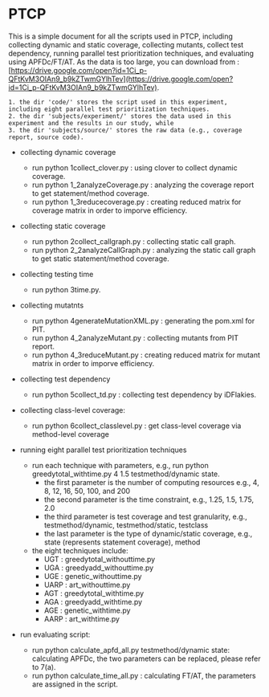 # PTCP
This is a simple document for all the scripts used in PTCP, including collecting dynamic and static coverage, collecting mutants, collect test dependency, running parallel test prioritization techniques, and evaluating using APFDc/FT/AT. As the data is too large, you can download from : [https://drive.google.com/open?id=1Ci_p-QFtKvM3OIAn9_b9kZTwmGYlhTev](https://drive.google.com/open?id=1Ci_p-QFtKvM3OIAn9_b9kZTwmGYlhTev).

    1. the dir 'code/' stores the script used in this experiment, including eight parallel test prioritization techniques.
    2. the dir 'subjects/experiment/' stores the data used in this experiment and the results in our study, while
    3. the dir 'subjects/source/' stores the raw data (e.g., coverage report, source code).

* collecting dynamic coverage
    * run python 1collect_clover.py : using clover to collect dynamic coverage.
    * run python 1_2analyzeCoverage.py : analyzing the coverage report to get statement/method coverage.
    * run python 1_3reducecoverage.py : creating reduced matrix for coverage matrix in order to imporve efficiency.

* collecting static coverage
    * run python 2collect_callgraph.py : collecting static call graph.
    * run python 2_2analyzeCallGraph.py : analyzing the static call graph to get static statement/method coverage.

* collecting testing time
    * run python 3time.py.

* collecting mutatnts
    * run python 4generateMutationXML.py :  generating the pom.xml for PIT.
    * run python 4_2analyzeMutant.py : collecting mutants from PIT report.
    * run python 4_3reduceMutant.py : creating reduced matrix for mutant matrix in order to imporve efficiency.

* collecting test dependency
    * run python 5collect_td.py : collecting test dependency by iDFlakies.

* collecting class-level coverage:
    * run python 6collect_classlevel.py : get class-level coverage via method-level coverage

* running eight parallel test prioritization techniques
    * run each technique with parameters, e.g., run python greedytotal_withtime.py 4 1.5 testmethod/dynamic state.
        * the first parameter is the number of computing resources e.g., 4, 8, 12, 16, 50, 100, and 200
        * the second parameter is the time constraint, e.g., 1.25, 1.5, 1.75, 2.0
        * the third parameter is test coverage and test granularity, e.g., testmethod/dynamic, testmethod/static, testclass
        * the last parameter is the type of dynamic/static coverage, e.g., state (represents statement coverage), method
    * the eight techniques include:
        * UGT  : greedytotal_withouttime.py
        * UGA  : greedyadd_withouttime.py
        * UGE  : genetic_withouttime.py
        * UARP : art_withouttime.py
        * AGT  : greedytotal_withtime.py
        * AGA  : greedyadd_withtime.py
        * AGE  : genetic_withtime.py
        * AARP : art_withtime.py

* run evaluating script:
    * run python calculate_apfd_all.py testmethod/dynamic state: calculating APFDc, the two parameters can be replaced, please refer to 7(a).
    * run python calculate_time_all.py : calculating FT/AT, the parameters are assigned in the script.
